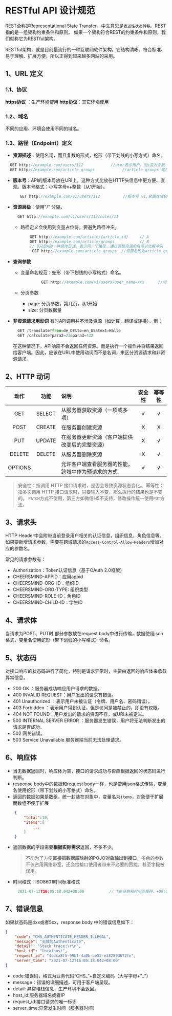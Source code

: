 # RESTful API 设计规范

REST全称是Representational State Transfer，中文意思是`表述性状态转移`。REST指的是一组架构约束条件和原则。 如果一个架构符合REST的约束条件和原则，我们就称它为RESTful架构。

RESTful架构，就是目前最流行的一种互联网软件架构。它结构清晰、符合标准、易于理解、扩展方便，所以正得到越来越多网站的采用。

## 1、URL 定义

### 1.1、协议

**https协议** ：生产环境使用
**http协议**：其它环境使用

### 1.2、域名

不同的应用、环境会使用不同的域名。

### 1.3、路径（Endpoint）定义

- **资源描述**：使用名词，而且复数的形式，蛇形（带下划线的小写方式）命名。

```javascript
  GET http://example.com/users/112            //user表示用户，加s变为复数
  GET http://example.com/article_groups            //article_groups 蛇形命名
```

- **版本号**：API的版本号放在URI上。这种方式比放在HTTP头信息中更方便、直观。版本号格式：小写字母v+整数（从1开始）。

  ```javascript
  	 GET http://example.com/v1/users/112          //版本号 v1,紧跟在域名之后
  ```

  

- **资源层级**：使用"/" 分隔，

  ```javascript
    GET http://example.com/v1/users/112/roles/11
  ```

  

  - 路径定义会使用到变量占位符，要避免路径冲突。

    ```javascript
      	GET http://example.com/article/{article_id}		// A
      	GET http://example.com/article/groups			// B
      	// B只是A的一种具体形式，表示同一个路径，通过调整资源命名可以化解冲突
      	 GET http://example.com/article_groups	//资源名改为article_groups
    ```

    

- **查询参数**

  - 变量命名规范：蛇形（带下划线的小写格式）命名。

    ```javascript
    		 GET http://example.com/v1/users?user_name=xxx		//问号?后的user_name为查询参数
    ```

    

  - 分页参数

    - page: 分页参数，第几页，从1开始
    - size: 分页数据量

- **非资源请求用动词**
  有时API调用并不涉及资源（如计算，翻译或转换）。例：

  ```javascript
  	GET /translate?from=de_DE&to=en_US&text=Hallo
  	GET /calculate?para2=23&para3=432
  ```

  在这种情况下，API响应不会返回任何资源。而是执行一个操作并将结果返回给客户端。因此，应该在URL中使用动词而不是名词，来区分资源请求和非资源请求。

  

## 2、HTTP 动词

|  动作   |  功能  | 说明                                               | 安全性 | 幂等性 |
| :-----: | :----: | :------------------------------------------------- | :----: | :----: |
|   GET   | SELECT | 从服务器获取资源（一项或多项）                     |   √    |   √    |
|  POST   | CREATE | 在服务器创建资源                                   |   X    |   X    |
|   PUT   | UPDATE | 在服务器更新资源（客户端提供改变后的完整资源）     |   X    |   √    |
| DELETE  | DELETE | 从服务器删除资源                                   |   X    |   √    |
| OPTIONS |        | 允许客户端查看服务器的性能，跨域中作为预请求的方式 |   √    |   √    |

> 安全性：指调用 HTTP 接口请求时，是否会导致资源状态变化。
> 幂等性：指多次调用 HTTP 接口请求时，只要输入不变，那么执行的结果也是不变的。
> `PATCH`方式不使用，第三方如微信H5不支持，修改操作统一使用`PUT`方法。

 

## 3、请求头

HTTP Header中会附带当前登录用户相关的认证信息，组织信息，角色信息等。如果要新增请求参数，需要在跨域请求的`Access-Control-Allow-Headers`增加对应的参数名。

常见的请求参数有：

- Authorization：Token认证信息（基于OAuth 2.0框架）
- CHEERSMIND-APPID：应用appid
- CHEERSMIND-ORG-ID：组织ID
- CHEERSMIND-ORG-TYPE: 组织类型
- CHEERSMIND-ROLE-ID：角色ID
- CHEERSMIND-CHILD-ID：学生ID

## 4、请求体

当请求为POST、PUT时,部分参数放在request body中进行传输，数据使用json格式，变量名使用蛇形（带下划线的小写格式）命名。

## 5、状态码

对接口响应的状态码进行了简化，特别是请求异常时，主要由返回的响应体来承载异常信息。

- 200 OK ：服务器成功响应用户请求的数据。
- 400 INVALID REQUEST：用户发出的请求有错误。
- 401 Unauthorized ：表示用户未被认证（令牌、用户名、密码错误）。
- 403 Forbidden ：表示用户得到认证，但是访问是被禁止的，即没有权限。
- 404 NOT FOUND：用户发出的请求的资源不存，或URI未被定义。
- 500 INTERNAL SERVER ERROR ：服务器发生错误，用户将无法判断发出的请求是否成功。
- 502 网关错误。
- 503 Service Unavailable 服务器端当前无法处理请求。

## 6、响应体

- 当无数据返回时，响应体为空，接口的请求成功与否应根据返回的状态码进行判断。
- response body中的数据和request body一样，也是使用json格式传输，变量名使用蛇形（带下划线的小写格式）命名。
- 返回的数据如果是数组，统一封装在对象中，变量名为`items`，对象便于扩展而数组不便于扩展

```json
	{
	    "total":10,
	    "items":[
	        ...
	    ]
	}
```

- 返回数据的字段需要**根据实际需求**返回，不多不少。

  > 不能为了方便**直接把数据库映射的POJO对象输出到接口**，多余的参数不仅占用网络带宽，还会给接口使用者带来不必要的困扰，甚至字段被误用。

  

- 时间格式：ISO8601时间标准格式

  ```javascript
  	2021-07-12T16:05:18.042+08:00			// T是日期和时间连接符，+08:00表示时区，东八区
  ```

  

 

## 7、错误信息

如果状态码是4xx或者5xx，response body 中的错误信息如下：

```json
{
    "code": "CHS_AUTHENTICATE_HEADER_ILLEGAL",
    "message": "无效的Authenticate",
    "detail": "Stack trace:\r\n",
    "host_id": "localhost",
    "request_id": "4cdca8f5-99bf-4a0b-be52-e38289d672fe",
    "server_time": "2021-07-12T16:05:18.042+08:00"
}
```

- code:错误码，格式为业务代码“CHS_”+自定义编码（大写字母+"_"）
- message：错误的详细描述，可用于客户端呈现。
- detail: 异常堆栈信息，生产环境不会返回。
- host_id:服务器域名或者IP
- request_id:接口请求的唯一标识
- server_time:异常发生时间（服务器时间）